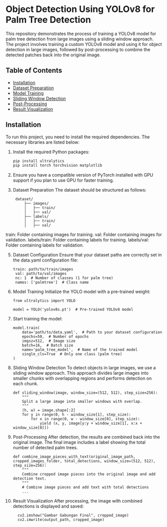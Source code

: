 # Object Detection Using YOLOv8 for Palm Tree Detection

This repository demonstrates the process of training a YOLOv8 model for palm tree detection from large images using a sliding window approach. The project involves training a custom YOLOv8 model and using it for object detection in large images, followed by post-processing to combine the detected patches back into the original image.

## Table of Contents
- [Installation](#installation)
- [Dataset Preparation](#dataset-preparation)
- [Model Training](#model-training)
- [Sliding Window Detection](#sliding-window-detection)
- [Post-Processing](#post-processing)
- [Result Visualization](#result-visualization)

## Installation

To run this project, you need to install the required dependencies. The necessary libraries are listed below:

1. Install the required Python packages:
   ```bash
   pip install ultralytics
   pip install torch torchvision matplotlib
   
2. Ensure you have a compatible version of PyTorch installed with GPU support if you plan to use GPU for faster training.

3. Dataset Preparation
The dataset should be structured as follows:
   ```
    dataset/
        ├── images/
        │   ├── train/
        │   ├── val/
        ├── labels/
        │   ├── train/
        │   ├── val/
   ```
train: Folder containing images for training.
val: Folder containing images for validation.
labels/train: Folder containing labels for training.
labels/val: Folder containing labels for validation.

5. Dataset Configuration
Ensure that your dataset paths are correctly set in the data.yaml configuration file:
     ```
     train: path/to/train/images
      val: path/to/val/images
      nc: 1  # Number of classes (1 for palm tree)
      names: ['palmtree']  # Class name
     ```
6. Model Training
Initialize the YOLO model with a pre-trained weight:
     ```
     from ultralytics import YOLO
     
     model = YOLO('yolov8s.pt')  # Pre-trained YOLOv8 model
     ```
7. Start training the model:
      ```
      model.train(
          data='path/to/data.yaml',  # Path to your dataset configuration
          epochs=50,  # Number of epochs
          imgsz=512,  # Image size
          batch=16,  # Batch size
          name='palm_tree_model',  # Name of the trained model
          single_cls=True  # Only one class (palm tree)
      )
      ```
8. Sliding Window Detection
To detect objects in large images, we use a sliding window approach. This approach divides large images into smaller chunks with overlapping regions and performs detection on each chunk.
    ```
    def sliding_window(image, window_size=(512, 512), step_size=256):
        """
        Split a large image into smaller windows with overlap.
        """
        (h, w) = image.shape[:2]
        for y in range(0, h - window_size[1], step_size):
            for x in range(0, w - window_size[0], step_size):
                yield (x, y, image[y:y + window_size[1], x:x + window_size[0]])
    ```
9. Post-Processing
After detection, the results are combined back into the original image. The final image includes a label showing the total number of detected palm trees.
    ```
    def combine_image_pieces_with_text(original_image_path, cropped_images_folder, total_detections, window_size=(512, 512), step_size=256):
        """
        Combine cropped image pieces into the original image and add detection text.
        """
        # Combine image pieces and add text with total detections
        ...
    ```
10. Result Visualization
After processing, the image with combined detections is displayed and saved:
    ```
      cv2.imshow("Gambar Gabungan Final", cropped_image)
      cv2.imwrite(output_path, cropped_image)
    ```

  
